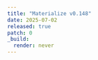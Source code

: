 ```yaml
---
title: "Materialize v0.148"
date: 2025-07-02
released: true
patch: 0
_build:
  render: never
---
```

